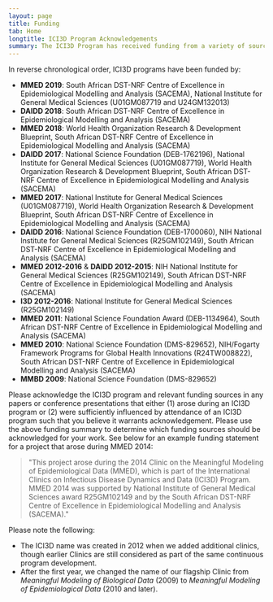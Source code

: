 ```yaml
---
layout: page
title: Funding
tab: Home
longtitle: ICI3D Program Acknowledgements
summary: The ICI3D Program has received funding from a variety of sources. Participants are requested to acknowledge both the overall program and the funding for the year/s they attended.
---
```


In reverse chronological order, ICI3D programs have been funded by:

* **MMED 2019**: South African DST-NRF Centre of Excellence in Epidemiological Modelling and Analysis (SACEMA), National Institute for General Medical Sciences (U01GM087719 and U24GM132013)
* **DAIDD 2018**: South African DST-NRF Centre of Excellence in Epidemiological Modelling and Analysis (SACEMA)
* **MMED 2018**: World Health Organization Research & Development Blueprint, South African DST-NRF Centre of Excellence in Epidemiological Modelling and Analysis (SACEMA)
* **DAIDD 2017**: National Science Foundation (DEB-1762196), National Institute for General Medical Sciences (U01GM087719), World Health Organization Research & Development Blueprint, South African DST-NRF Centre of Excellence in Epidemiological Modelling and Analysis (SACEMA)
* **MMED 2017**: National Institute for General Medical Sciences (U01GM087719), World Health Organization Research & Development Blueprint, South African DST-NRF Centre of Excellence in Epidemiological Modelling and Analysis (SACEMA)
* **DAIDD 2016**: National Science Foundation (DEB-1700060), NIH National Institute for General Medical Sciences (R25GM102149), South African DST-NRF Centre of Excellence in Epidemiological Modelling and Analysis (SACEMA)
* **MMED 2012-2016** & **DAIDD 2012-2015**: NIH National Institute for General Medical Sciences (R25GM102149), South African DST-NRF Centre of Excellence in Epidemiological Modelling and Analysis (SACEMA)
* **I3D 2012-2016**: National Institute for General Medical Sciences (R25GM102149)
* **MMED 2011**: National Science Foundation Award (DEB-1134964), South African DST-NRF Centre of Excellence in Epidemiological Modelling and Analysis (SACEMA)
* **MMED 2010**: National Science Foundation (DMS-829652), NIH/Fogarty Framework Programs for Global Health Innovations (R24TW008822), South African DST-NRF Centre of Excellence in Epidemiological Modelling and Analysis (SACEMA)
* **MMBD 2009**: National Science Foundation (DMS-829652)


Please acknowledge the ICI3D program and relevant funding sources in any papers or conference presentations that either (1) arose during an ICI3D program or (2) were sufficiently influenced by attendance of an ICI3D program such that you believe it warrants acknowledgement. Please use the above funding summary to determine
which funding sources should be acknowledged for your work. See below for an example funding statement for a project that arose during MMED 2014:

> "This project arose during the 2014 Clinic on the Meaningful Modeling of Epidemiological Data (MMED), which is part of the International Clinics on Infectious Disease Dynamics and Data (ICI3D) Program. MMED 2014 was supported by National Institute of General Medical Sciences award R25GM102149 and by the South African DST-NRF Centre of Excellence in Epidemiological Modelling and Analysis (SACEMA)."

Please note the following:

* The ICI3D name was created in 2012 when we added additional clinics, though earlier Clinics are still considered as part of the same continuous program
development.
* After the first year, we changed the name of our flagship Clinic from *Meaningful Modeling of Biological Data* (2009) to *Meaningful Modeling of Epidemiological Data* (2010 and later).
